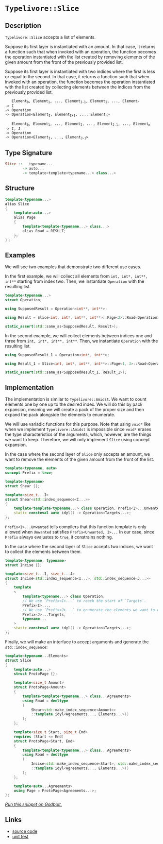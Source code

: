 <!-- Copyright 2024 Feng Mofan
SPDX-License-Identifier: Apache-2.0 -->

# `Typelivore::Slice`

## Description

`Typelivore::Slice` accepts a list of elements.

Suppose its first layer is instantiated with an amount.
In that case, it returns a function such that when invoked with an operation, the function becomes the operation instantiated with the list created by removing elements of the given amount from the front of the previously provided list.

Suppose its first layer is instantiated with two indices where the first is less or equal to the second.
In that case, it returns a function such that when invoked with an operation, the function becomes the operation instantiated with the list created by collecting elements between the indices from the previously provided list.
<pre><code>   Element<sub>0</sub>, Element<sub>1</sub>, ..., Element<sub>I-1</sub>, Element<sub>I</sub>, ..., Element<sub>n</sub>
-> I
-> Operation
-> Operation&lt;Element<sub>I</sub>, Element<sub>I+1</sub>, ..., Element<sub>n</sub>&gt;</code></pre>
<pre><code>   Element<sub>0</sub>, Element<sub>1</sub>, ..., Element<sub>I</sub>, ..., Element<sub>J-1</sub>, ..., Element<sub>n</sub>
-> I, J
-> Operation
-> Operation&lt;Element<sub>I</sub>, ..., Element<sub>J-1</sub>&gt;</code></pre>

## Type Signature

```Haskell
Slice ::   typename...
        -> auto...
        -> template<template<typename...> class...>
```

## Structure

```C++
template<typename...>
alias Slice
{
    template<auto...>
    alias Page
    {
        template<template<typename...> class...>
        alias Road = RESULT;
    };
}；
```

## Examples

We will see two examples that demonstrate two different use cases.

In the first example, we will collect all elements from `int, int*, int**, int**` starting from index two.
Then, we instantiate `Operation` with the resulting list.

```C++
template<typename...>
struct Operation;

using SupposedResult = Operation<int**, int**>;

using Result = Slice<int, int*, int**, int**>::Page<2>::Road<Operation>;

static_assert(std::same_as<SupposedResult, Result>);
```

In the second example, we will collect elements between indices one and three from `int, int*, int**, int**`. Then, we instantiate `Operation` with the resulting list.

```C++
using SupposedResult_1 = Operation<int*, int**>;

using Result_1 = Slice<int, int*, int**, int**>::Page<1, 3>::Road<Operation>;

static_assert(std::same_as<SupposedResult_1, Result_1>);
```

## Implementation

The implementation is similar to `Typelivore::Amidst`.
We want to count elements one by one up to the desired index.
We will do this by pack expansion, meaning we will create a pack of the proper size and then expand the pack alongside the elements to enumerate.

We will use variadic functions for this purpose.
Note that using `void*` like when we implement `Typelivore::Amidst` is impossible since `void*` erases the type characteristics of the arguments, which, however, are the things we want to keep.
Therefore, we will only implement `Slice` using concept expansion.

In the case where the second layer of `Slice` only accepts an amount, we want to remove the elements of the given amount from the front of the list.

```C++
template<typename, auto>
concept Prefix = true;

template<typename>
struct Shear {};

template<size_t...I>
struct Shear<std::index_sequence<I...>>
{
    template<template<typename...> class Operation, Prefix<I>...Unwanted, typename...Targets>
    static consteval auto idyl() -> Operation<Targets...>;
};
```

`Prefix<I>...Unwanted` tells compilers that this function template is only allowed when `Unwanted` satisfies `Prefix<Unwanted, I>...`
In our case, since `Prefix` always evaluates to `true`, it constrains nothing.

In the case where the second layer of `Slice` accepts two indices, we want to collect the elements between them.

```C++
template<typename, typename>
struct Incise {};

template<size_t...I, size_t...J>
struct Incise<std::index_sequence<I...>, std::index_sequence<J...>>
{
    template
    <
        template<typename...> class Operation,
        // We use `Prefix<I>...` to reach the start of `Targets`.
        Prefix<I>...,
        // We use `Prefix<J>...` to enumerate the elements we want to collect.
        Prefix<J>...Targets,
        typename...
    >
    static consteval auto idyl() -> Operation<Targets...>;
};
```

Finally, we will make an interface to accept arguments and generate the `std::index_sequence`:

```C++
template<typename...Elements>
struct Slice
{
    template<auto...>
    struct ProtoPage {};

    template<size_t Amount>
    struct ProtoPage<Amount>
    {
        template<template<typename...> class...Agreements>
        using Road = decltype
        (
            Shear<std::make_index_sequence<Amount>>
            ::template idyl<Agreements..., Elements...>()
        );
    };

    template<size_t Start, size_t End>
    requires (Start <= End)
    struct ProtoPage<Start, End>
    {   
        template<template<typename...> class...Agreements>
        using Road = decltype
        (
            Incise<std::make_index_sequence<Start>, std::make_index_sequence<End-Start>>
            ::template idyl<Agreements..., Elements...>()
        );
    };

    template<auto...Agreements>
    using Page = ProtoPage<Agreements...>;
};
```

[*Run this snippet on Godbolt.*](https://godbolt.org/#z:OYLghAFBqd5QCxAYwPYBMCmBRdBLAF1QCcAaPECAMzwBtMA7AQwFtMQByARg9KtQYEAysib0QXACx8BBAKoBnTAAUAHpwAMvAFYTStJg1DIApACYAQuYukl9ZATwDKjdAGFUtAK4sGIAKwA7KSuADJ4DJgAcj4ARpjEIACcSaQADqgKhE4MHt6%2BAcEZWY4C4ZExLPGJKbaY9qUMQgRMxAR5Pn5BdQ05za0E5dFxCcmpCi1tHQXdEwNDldVjAJS2qF7EyOwc5gDMEcjeWADUJrtuXo60hACeZ9gmGgCCewdHmKfnyBPoWFT3jxeZn2DEOXhOZzcBBuaUwAH0CMQmIQFADnoCCJgWGkDJjIdDYcw2KRjkxLqg0U80KDMGkCMdlMRMDRVJ8ACLHRFeTBnKzo56Y7G4nnnAmMVgih7PCbELwOY5swjIBCnQJWQJs3mAjFYnFMPHnLIAL3hBAAdBaAJKUmVy%2BmKgjKyE/EAgCJYVRwpQAR25NMhlotZoBuylLzVgOOUc5uuFkejkPj0ejgr1BqhMPFbCD92OhyYCgUxwA8rCkY1SEnkwymSyA/cgwAxYiyAAqrWAmAICkrz2rKczRMwvae/ajYqHQYsTGQAGt28RO92q5Tk3NHMg8wIJpgAG5iUnk454dA3WgQZbHAC0udLCX1OUhzbbHa7CiDJOnc4XS/fFpDfLhpquyATqQr6iKGaEhKJIThKNpcvK2CqGkXhGB8JgRhqWr8k8qZxoaeAmgiQaWiSxqmkGABSCGykhKFoZ2zoEOgrrupgno%2Bn6WwBjmobkSxbEMB6XqYL6jA8ecVF8Q8obahGfYprGEErucVbJvhKmioOEoyXmBiFiWZYPgII5jscAD0FnHAA6h8XhKKcABsGiMsyeCqPWoY5i5nKoMcTIziqBAIB8cxtMcqBUJyoXHGhADuhiYugxz1FijDdsGin9m5dbnNa3kWs%2Bgg/m%2BZljlZtn2Y5JgublHmQjRhXBr5RCpQwPj3piMUfGlbCCEW8UfIlgh%2BalSJKFlo5jvVnlSQ2Frlf2cHZhaX7zq%2By7ZZ8YZri0G5bgwO77rQh5tSeZ4Xtet7GY0T4tiVm1/man4zhti5vjJOFAd9YFppBK2YEG2D0P1y5ydKiH0tgE08uiCnTeOynpmSRBfdttryoyqBEMoTCdqq6rAaB22aemFEIsclrCRxq7Rpj9LY7j%2BOQdTHp01GmGAeZZMA8jAM6atwahvpBbPU8wBMulA0c9WDkRMAxwAEqoEwKVnByWCHGK6nRhAuv9g6TqGoJIAsEws7wuxnFidxrM03Nsm7eZ0aurzx6nrQkIS1LYPPSSIPS5l/6hheBvHMs33JphxPaqT/POkRprHP0bTkUnlPYMJstMr6eBMkWECp/Sia7ByWfoJHGNQzWOOoHjTHnMXAfZxDiOE%2BHvP4gn2nQULub5oWQY%2B5gQeom35ny0Yyuq%2BrZfHFrtA69tyb6yvY7Iah6Hh9Hanry7xwumbFtWw7onif6TeTAQ9xLQf0aVbVGgV1exdP8eRYhR8HVVAkkXRX1DKg1hp0FOveSaO8xxH3NpbOE1tz520hC/N%2BE976y3Mm7fmHszze0lqPP2H5jiBwISHbAYd94RyjgmbCIE47ty7ucVGqBh54LHrLKeisG4YXnkzeuLNcG%2ByAV9Wh8NY64QsgAKikdImRFlASSKka2bAQhWzSLkc8BRMjZF0NeKCd4nw3DUi2HSceYY/oESglmIGpDAQMyMl1R8IiXjPA4SnLwaRiiYHQErTACgvBL3ZPY8sji3ARAICSMJUiImCCkQBOhrifF%2BICRrIhsNIRhOiQQCRmSonHhiRI%2B4rouGQi4IUkAKs1aQjvMEgQcTcLrjwMgOEYsEgEAgEfBQEpmnjzcEIdxnjvG%2BP8eE5WQyl73Ejk4wEri%2BkeMyF4xJwy4RcECdUkyDB0mCByQUuSUyXFZGnospeyzAkwwLJBDJeSsnbO2WU4p5wuAkl2GUip6Aqm3UcbJEmTwGlNJaW0dpptOlsG6ZCWZAyjkEGWSSSFyyJm8g4KsWgnB/C8D8BwLQpBUCcDcNYawh91ibAwsCHgpACCaERasWcAQAAcZonK7EkGYQIkhJD%2BBpbsDQ/gkg0v0JwSQvAWASA0BoUg6LMXYo4LwBQIBRXkoxYi0gcBYAwEQCAdYBBULhIoBANA2I6AJCiBKTgqgaVOSvE5SQxxgDIE3FIM0ZheBeMICQE8eh%2BCCBEGIdgUgZCCEUCodQCrSC6EefFJEaROA8CRSitFFKsWcGLJcLV/9jimvNZa61trjj2rMMcCAHh9X0GIKcElyxeDyq0KsCASA9VpANWQHVdaG0gGAFIMwfA6CYmIDKiAsR42xAiK0G4UbeCDuYMQG4xZYjaEwA4UdpA9Vg2LAwWgI7g1YFiF4YAbgxC0BldwXgWBzZGHEBu/Oc7HC7l8fGjic7LjbFJWE%2Bo8brixCRJOjwWB42IjwEKw9pBr3EFiPMtkWJDDAGuEYClqwqAGGAAoAAangTA8U7zotJR64QohxC%2BqwwGtQ8bQ36AgygPFlh9B4FiDKyAqxUB0hyAeq8PwNamEsNYMwEqgPEBPDe2jPRL05BcMJaYfhHlhAiMMX%2BiRHnFGyAIUTeg5ONAWCMGTAmHB9Gvopx5dhBMCGLqp6TehwrtE8J0Ez18jNLC4KsBQhKtgSBjRwVFYr42SrTWai1VqbV2skA6/NuAXUlr2LZitMHVihTVqMC8pBqWSF2GaJIuwWUaCZZIFyXKnKpGRRwAVpAhW7C4PSrgTkaU8tK/4SQXBuW7Ccm54NkrpWyrJTBpVqqa3quTZccglBm3FqNWwTgrQWC7kCFeJgotp5cCSGaYrmLnVEB46xR5WGvW4ekPhpQhHg26A7eGpgkbD3Odc%2BK3gkqk2asuKmkbY2JtTcVjNubZoND5sLfW4tpbdhmHLa1hV1ba2oCLQkXruqgcfdGLd8b%2BYjAza4KKmgS8Ei9v7cG8dw6F3o8ndO2d86ANLoyiutd8bN3bt3bQfdC7j0QbPZi/ATJNPXoPQt1Q97MQLufblzFb6P03C/dsTFv7/2kqAyBpQYGT2QYVm1uD%2BMkMobQ4SBda2cM%2Bs27IAjQbMV7ZI9BtjVgKNvpo7F%2BjjQmMsbLvrjjXGEjLb47FvTmnnAQFcDpkIwlrOjFk5keTuRzMFG9yUHInv1OO8aMXN3YetPzEk4sL3thtP%2B7EwnmPFQ1NObWBsRztm%2BUubjY1zgpJiCjfG5NmHj3ZvzcC/gJbX2wt/arZFzA0XEixdy/lwrs20uBG5YEQIjKzAZeqw1iVnBmtyra8qtVGqtWg/64a41HARuZpYAoXcm5dxPeFBMJ1NfXUrb9dh71Eh1f%2Bu21rnQIBdikAO0d6NufTvucTd1%2BkUUi8sBX2vjfW%2BIITDe%2BDhtL7XYX7StRVTrefRtPrAA4tEAdfDxOETfJIOEbfKFZfTbLtZHSgVHTFLHddUlXAnHS9BdAnQQInddOnTALdHdPdA9UlanU9AXI9C9RnG9YNO9ZAB9DnQQF9YNHnYdfnH9HjYXXgUXUDcDU9aXf7PgeDeXVDdDZXWQdbNXQ/TXIjK/XXYwcjGwI3eAOjBjbcTgCyF0K3SwTjc7bjXjY3OzNKJ3PwF3ETJPPQCTNPYzQPX3N3ZTYPWPdPXTGw8PRPfIZPKPAzKzbw1wlPKYRw3TUIlwmzOzBzH1E7fPUfDgd/T/dfY4RAs0FA6vYLOvEAiLUgKLLAVvZzDvEAMwWbXYXYfwfwNLeHDQaowIMrEfc7MfWwFrUA5YKlEAarM0OrIIMwWo6rbLSQDQDtXLXYZItoqVBvSlXPR1VohNWYro1YIDLIZwSQIAA%3D)

## Links

- [source code](../../../../conceptrodon/descend/typelivore/slice.hpp)
- [unit test](../../../../tests/unit/typelivore/slice.test.hpp)
